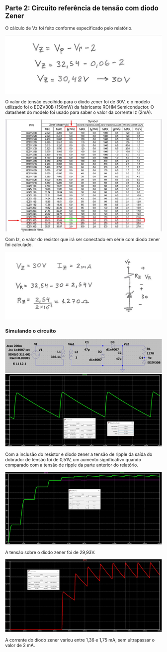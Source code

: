 ## Parte 2: Circuito referência de tensão com diodo Zener
O cálculo de Vz foi feito conforme especificado pelo relatório.

![f6](/resources/images/relat3/p2calculo1.jpg)

O valor de tensão escolhido para o diodo zener foi de 30V, e o modelo utilizado foi o EDZV30B (150mW) da fabricante ROHM Semiconductor. O datasheet do modelo foi usado para saber o valor da corrente Iz (2mA).

![f7](/resources/images/relat3/p2tabela.jpg)

Com Iz, o valor do resistor que irá ser conectado em série com diodo zener foi calculado.

![f8](/resources/images/relat3/p2calculo2.jpg)

### Simulando o circuito
![f9](/resources/images/relat3/p2circ1.jpg)
![f10](/resources/images/relat3/p2curva1.jpg)

Com a inclusão do resistor e diodo zener a tensão de ripple da saída do dobrador de tensão foi de 0,51V, um aumento significativo quando comparado com a tensão de ripple da parte anterior do relatório.

![f11](/resources/images/relat3/p3curva2.jpg)

A tensão sobre o diodo zener foi de 29,93V.

![f12](/resources/images/relat3/p2curva3.jpg)

A corrente do diodo zener variou entre 1,36 e 1,75 mA, sem ultrapassar o valor de 2 mA.
